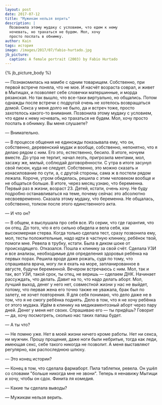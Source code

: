 ```yaml
---
layout: post
date: 2017-07-12
title: "Мужикам нельзя верить"
description: |
  Позвонила этому мудаку с условием, что едем к нему
  ночевать, но трахаться не будем. Мол, хочу
  просто поспать в обнимку.
author: Kain
tags: история
image: /images/2017/07/fabio-hurtado.jpg
jb_picture:
  caption: A female portrait (2003) by Fabio Hurtado
---
```


{% jb_picture_body %}

&mdash; Познакомилась на мамбе с одним товарищем.
Собственно, при первой встрече поняла, что не мое.
И насчёт возраста соврал, и живет в Мытищах, и позволяет себе словечки матершинные, и морда рязанская.
Но так вышло, что все-таки виртуально, но общались.
Потом однажды после встречи с подругой очень не хотелось возвращаться домой.
Секса у меня долго не было, да и встреч тоже, просто захотелось какого-то внимания.
Позвонила этому мудаку с условием, что едем к нему ночевать, но трахаться не будем.
Мол, хочу просто поспать в обнимку.
Вы меня слушаете?

<!--more-->

&mdash; Внимательно.

&mdash; В процессе общения не единожды показывала ему, что он, собственно, деревенский мудак и вообще, собственно, непонятно, что я делаю рядом с ним.
Его это, естественно, бесило.
В итоге, ночуем вместе.
До утра не терпит, начал лезть, пригрозила ментами, мол, засажу же, милый, соблюдай договорённости.
С утра в итоге засунул свой писюн, куда не следует.
Собственно, это можно сказать и изнасилование по сути, а, с другой стороны, сама ж в постели рядом лежала.
Короче, утром обиделась, решила с этим человеком вообще и не общаться больше.
В итоге, через месяц узнаю, что беременна.
Первый раз в жизни, возраст 23. Детей, кстати, очень хочу.
Не буду подробно останавливаться на теме, почему сейчас это абсолютно несвоевременно.
Сказала этому мудаку, что беременна.
Не общалась, собственно, толком после этого единственного акта.

&mdash; И что он?

&mdash; В общем, я выслушала про себя все.
Из серии, что где гарантия, что он отец.
До того, что я его сильно обидела и вела себя, как высокомерная стерва.
Когда только сделала тест, сразу позвонила ему, мол, тесты положительные,
надо идти в частную клинику, ребёнок твой, помоги мне.
Ревела в трубку, кстати.
Была в диком шоке от происходящего.
Отказался. Пошла к клинику за свой счёт.
Сделала УЗИ и все анализы, необходимые для определения здоровья ребёнка на первых порах.
Решила вроде даже рожать, судя по тому, что спрашивала врача, могу ли я ехать на море, запланированное в августе, будучи беременной.
Вечером встречаюсь с ним.
Мол, так и так, вот УЗИ, такой срок, ты отец, не веришь &mdash; сделаем ДНК.
Начинает рассуждать, что делать.
Давит на то, что надо делать аборт.
Мол, лучший выход, денег у него нет, совместной жизни у нас не выйдет, потому,
что первая жена его точно также не уважала, брак был по залету, не хочет повторения.
Я для себя понимаю, что дело даже не в том, что я не смогу ребёнка поднять.
Дело в том, что я не хочу ребёнка от этого мудака.
Идём в клинику на медикаментозный аборт через пару дней.
Денег у меня нет своих. Спрашиваю его &mdash; ты придёшь?
Говорит &mdash; да, хочу посмотреть, сколько нас таких папаш будет.

&mdash; А ты что?

&mdash; Не помню уже.
Нет в моей жизни ничего кроме работы. Нет ни секса, ни мужчин.
Прошу прощения, даже ноги были небритые, тогда как леди, имеющая секс, себе такого никогда не позволит.
А меня выставляют регулярно, как распоследнюю шлюху.

&mdash; Это конец истории?

&mdash; Конец в том, что сделала фармаборт.
Пила таблетки, ревела.
Он ушёл со словами "больше никогда мне не звони".
Теперь я ненавижу Мытищи и хочу, чтобы он сдох.
Финита ля комедия.

&mdash; Какие ты сделала выводы?

&mdash; Мужикам нельзя верить.

